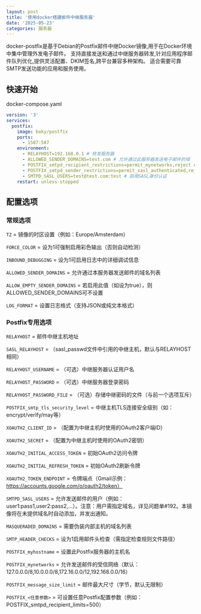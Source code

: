 ```yaml
---
layout: post
title: '使用docker搭建邮件中继服务器'
date: '2025-05-23'
categories: 服务器
---
```


docker-postfix是基于Debian的Postfix邮件中继Docker镜像,用于在Docker环境中集中管理外发电子邮件。 支持直接发送和通过中继服务器转发,针对应用程序邮件队列优化,提供灵活配置、DKIM签名,跨平台兼容多种架构。 适合需要可靠SMTP发送功能的应用和服务使用。

## 快速开始

docker-compose.yaml

```yaml
version: '3'
services:
  postfix:
    image: boky/postfix
    ports:
      - 1587:587
    environment:
      - RELAYHOST=192.168.0.1 # 转发服务器
      - ALLOWED_SENDER_DOMAINS=test.com # 允许通过此服务器发送电子邮件的域
      - POSTFIX_smtpd_recipient_restrictions=permit_mynetworks,reject # 收件人限制(信任本地网络)
      - POSTFIX_smtpd_sender_restrictions=permit_sasl_authenticated,reject # 发件人限制(SASL身份认证)
      - SMTPD_SASL_USERS=test@test.com:test # 启用SASL身份认证
    restart: unless-stopped
```

## 配置选项

### 常规选项

`TZ` = 镜像的时区设置（例如：Europe/Amsterdam）

`FORCE_COLOR` = 设为1可强制启用彩色输出（否则自动检测）

`INBOUND_DEBUGGING` = 设为1可启用日志中的详细调试信息

`ALLOWED_SENDER_DOMAINS` = 允许通过本服务器发送邮件的域名列表

`ALLOW_EMPTY_SENDER_DOMAINS` = 若启用此值（如设为true），则ALLOWED_SENDER_DOMAINS可不设置

`LOG_FORMAT` = 设置日志格式（支持JSON或纯文本格式）

### Postfix专用选项

`RELAYHOST` = 邮件中继主机地址

`SASL_RELAYHOST` = （sasl_passwd文件中引用的中继主机，默认与RELAYHOST相同）

`RELAYHOST_USERNAME` = （可选）中继服务器认证用户名

`RELAYHOST_PASSWORD` = （可选）中继服务器登录密码

`RELAYHOST_PASSWORD_FILE` = （可选）存储中继密码的文件（与前一个选项互斥）

`POSTFIX_smtp_tls_security_level` = 中继主机TLS连接安全级别（如：encrypt/verify/may等）

`XOAUTH2_CLIENT_ID` = （配置为中继主机时使用的OAuth2客户端ID）

`XOAUTH2_SECRET` = （配置为中继主机时使用的OAuth2密钥）

`XOAUTH2_INITIAL_ACCESS_TOKEN` = 初始OAuth2访问令牌

`XOAUTH2_INITIAL_REFRESH_TOKEN` = 初始OAuth2刷新令牌

`XOAUTH2_TOKEN_ENDPOINT` = 令牌端点（Gmail示例：https://accounts.google.com/o/oauth2/token）

`SMTPD_SASL_USERS` = 允许发送邮件的用户（例如：user1:pass1,user2:pass2,...）。注意：用户需指定域名，详见问题单#192。本镜像将在未提供域名时自动添加，并发出通知。

`MASQUERADED_DOMAINS` = 需要伪装内部主机的域名列表

`SMTP_HEADER_CHECKS` = 设为1启用邮件头检查（需指定检查规则文件路径）

`POSTFIX_myhostname` = 设置此Postfix服务器的主机名

`POSTFIX_mynetworks` = 允许发送邮件的受信网络（默认：127.0.0.0/8,10.0.0.0/8,172.16.0.0/12,192.168.0.0/16）

`POSTFIX_message_size_limit` = 邮件最大尺寸（字节，默认无限制）

`POSTFIX_<任意参数>` = 可设置任意Postfix配置参数（例如：POSTFIX_smtpd_recipient_limits=500）